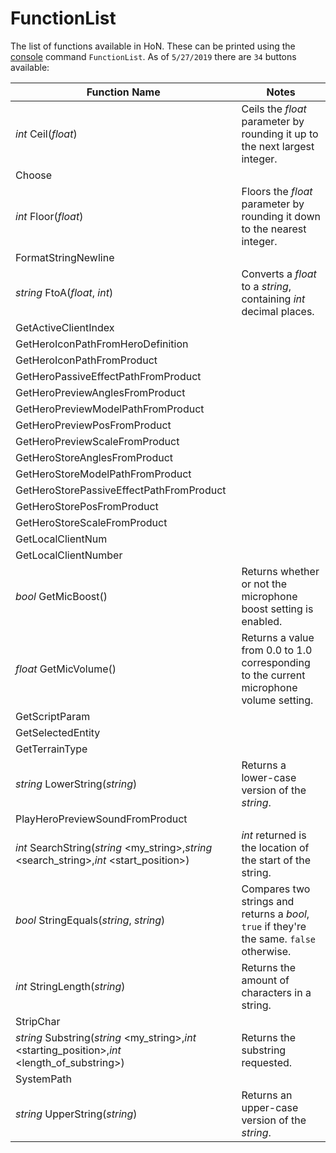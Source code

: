 # FunctionList

The list of functions available in HoN. These can be printed using the [console](console.md) command `FunctionList`. As of `5/27/2019` there are `34` buttons available:

| Function Name                                                | Notes                                                        |
| ------------------------------------------------------------ | ------------------------------------------------------------ |
| *int* Ceil(*float*)                                          | Ceils the *float* parameter by rounding it up to the next largest integer. |
| Choose                                                       |                                                              |
| *int* Floor(*float*)                                         | Floors the *float* parameter by rounding it down to the nearest integer. |
| FormatStringNewline                                          |                                                              |
| *string* FtoA(*float*, *int*)                                | Converts a *float* to a *string*, containing *int* decimal places. |
| GetActiveClientIndex                                         |                                                              |
| GetHeroIconPathFromHeroDefinition                            |                                                              |
| GetHeroIconPathFromProduct                                   |                                                              |
| GetHeroPassiveEffectPathFromProduct                          |                                                              |
| GetHeroPreviewAnglesFromProduct                              |                                                              |
| GetHeroPreviewModelPathFromProduct                           |                                                              |
| GetHeroPreviewPosFromProduct                                 |                                                              |
| GetHeroPreviewScaleFromProduct                               |                                                              |
| GetHeroStoreAnglesFromProduct                                |                                                              |
| GetHeroStoreModelPathFromProduct                             |                                                              |
| GetHeroStorePassiveEffectPathFromProduct                     |                                                              |
| GetHeroStorePosFromProduct                                   |                                                              |
| GetHeroStoreScaleFromProduct                                 |                                                              |
| GetLocalClientNum                                            |                                                              |
| GetLocalClientNumber                                         |                                                              |
| *bool* GetMicBoost()                                         | Returns whether or not the microphone boost setting is enabled. |
| *float* GetMicVolume()                                       | Returns a value from 0.0 to 1.0 corresponding to the current microphone volume setting. |
| GetScriptParam                                               |                                                              |
| GetSelectedEntity                                            |                                                              |
| GetTerrainType                                               |                                                              |
| *string* LowerString(*string*)                               | Returns a lower-case version of the *string*.                |
| PlayHeroPreviewSoundFromProduct                              |                                                              |
| *int* SearchString(*string* <my_string>,*string* <search_string>,*int* <start_position>) | *int* returned is the location of the start of the string.   |
| *bool* StringEquals(*string*, *string*)                      | Compares two strings and returns a *bool*, `true` if they're the same. `false` otherwise. |
| *int* StringLength(*string*)                                 | Returns the amount of characters in a string.                |
| StripChar                                                    |                                                              |
| *string* Substring(*string* <my_string>,*int* <starting_position>,*int* <length_of_substring>) | Returns the substring requested.                             |
| SystemPath                                                   |                                                              |
| *string* UpperString(*string*)                               | Returns an upper-case version of the *string*.               |
